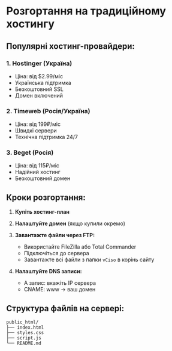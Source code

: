 # Розгортання на традиційному хостингу

## Популярні хостинг-провайдери:

### **1. Hostinger (Україна)**
- Ціна: від $2.99/міс
- Українська підтримка
- Безкоштовний SSL
- Домен включений

### **2. Timeweb (Росія/Україна)**
- Ціна: від 199₽/міс
- Швидкі сервери
- Технічна підтримка 24/7

### **3. Beget (Росія)**
- Ціна: від 115₽/міс
- Надійний хостинг
- Безкоштовний домен

## Кроки розгортання:

1. **Купіть хостинг-план**
2. **Налаштуйте домен** (якщо купили окремо)
3. **Завантажте файли через FTP:**
   - Використайте FileZilla або Total Commander
   - Підключіться до сервера
   - Завантажте всі файли з папки `vCiso` в корінь сайту

4. **Налаштуйте DNS записи:**
   - A запис: вкажіть IP сервера
   - CNAME: www → ваш домен

## Структура файлів на сервері:
```
public_html/
├── index.html
├── styles.css
├── script.js
└── README.md
``` 